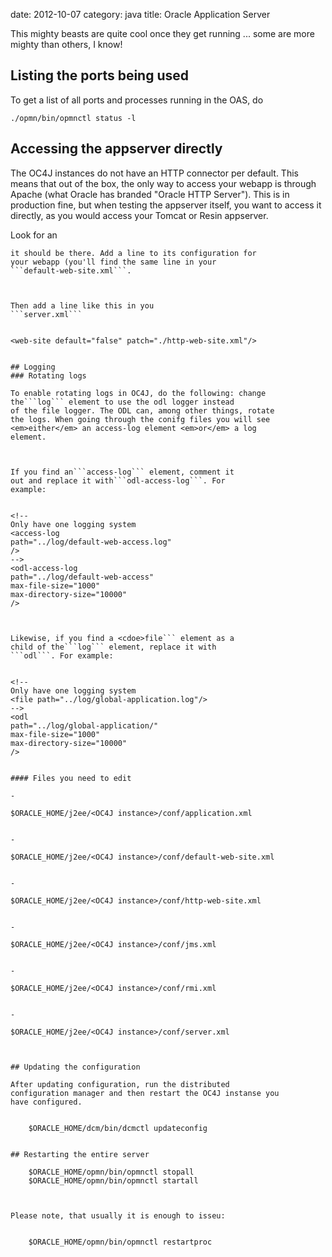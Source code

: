 date:    2012-10-07
category: java
title: Oracle Application Server

This mighty beasts are quite cool once they get running ... some are
more mighty than others, I know!

## Listing the ports being used

To get a list of all ports and processes running in the
OAS, do

    ./opmn/bin/opmnctl status -l

## Accessing the appserver directly

The OC4J instances do not have an HTTP connector per
default. This means that out of the box, the only way to
access your webapp is through Apache (what Oracle has
branded "Oracle HTTP Server"). This is in production fine,
but when testing the appserver itself, you want to access
it directly, as you would access your Tomcat or Resin
appserver.


Look for an

```<OC4J_INSTANCE>/config/http-web-site.xml</coe>,
it should be there. Add a line to its configuration for
your webapp (you'll find the same line in your
```default-web-site.xml```.

```
<web-app
application="default"
name="mywebapp"
root="/mywebapp"
access-log="false"
/>
```


Then add a line like this in you
```server.xml```


<web-site default="false" patch="./http-web-site.xml"/>


## Logging
### Rotating logs

To enable rotating logs in OC4J, do the following: change
the```log``` element to use the odl logger instead
of the file logger. The ODL can, among other things, rotate
the logs. When going through the conifg files you will see
<em>either</em> an access-log element <em>or</em> a log
element.



If you find an```access-log``` element, comment it
out and replace it with```odl-access-log```. For
example:


<!--
Only have one logging system
<access-log
path="../log/default-web-access.log"
/>
-->
<odl-access-log
path="../log/default-web-access"
max-file-size="1000"
max-directory-size="10000"
/>



Likewise, if you find a <cdoe>file``` element as a
child of the```log``` element, replace it with
```odl```. For example:


<!--
Only have one logging system
<file path="../log/global-application.log"/>
-->
<odl
path="../log/global-application/"
max-file-size="1000"
max-directory-size="10000"
/>


#### Files you need to edit

-

```
    $ORACLE_HOME/j2ee/<OC4J instance>/conf/application.xml
```

-

```
    $ORACLE_HOME/j2ee/<OC4J instance>/conf/default-web-site.xml
```

-

```
    $ORACLE_HOME/j2ee/<OC4J instance>/conf/http-web-site.xml
```

-

```
    $ORACLE_HOME/j2ee/<OC4J instance>/conf/jms.xml
```

-

```
    $ORACLE_HOME/j2ee/<OC4J instance>/conf/rmi.xml
```

-

```
    $ORACLE_HOME/j2ee/<OC4J instance>/conf/server.xml
```


## Updating the configuration

After updating configuration, run the distributed
configuration manager and then restart the OC4J instanse you
have configured.


    $ORACLE_HOME/dcm/bin/dcmctl updateconfig


## Restarting the entire server

    $ORACLE_HOME/opmn/bin/opmnctl stopall
    $ORACLE_HOME/opmn/bin/opmnctl startall



Please note, that usually it is enough to isseu:


    $ORACLE_HOME/opmn/bin/opmnctl restartproc


